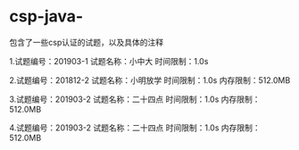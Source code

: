 # csp-java-
包含了一些csp认证的试题，以及具体的注释

1.试题编号：201903-1
试题名称：小中大
时间限制：1.0s

2.试题编号：201812-2
试题名称：小明放学
时间限制：1.0s
内存限制：512.0MB

3.试题编号：201903-2
试题名称：二十四点
时间限制：1.0s
内存限制：512.0MB

4.试题编号：201903-2
试题名称：二十四点
时间限制：1.0s
内存限制：512.0MB
